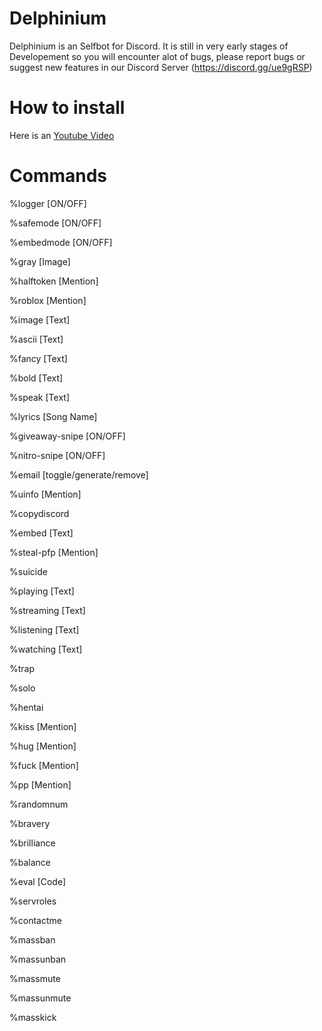 # Delphinium
Delphinium is an Selfbot for Discord.
It is still in very early stages of Developement so you will encounter alot of bugs, please report bugs or suggest new features in our Discord Server (https://discord.gg/ue9gRSP)

# How to install
Here is an [Youtube Video](https://www.youtube.com/watch?v=LJESgpiMO54)

# Commands
%logger [ON/OFF]

%safemode [ON/OFF]

%embedmode [ON/OFF]

%gray [Image]

%halftoken [Mention]

%roblox [Mention]

%image [Text]

%ascii [Text]

%fancy [Text]

%bold [Text]

%speak [Text]

%lyrics [Song Name]

%giveaway-snipe [ON/OFF]

%nitro-snipe [ON/OFF]

%email [toggle/generate/remove]

%uinfo [Mention]

%copydiscord

%embed [Text]

%steal-pfp [Mention]

%suicide

%playing [Text]

%streaming [Text]

%listening [Text]

%watching [Text]

%trap

%solo

%hentai

%kiss [Mention]

%hug [Mention]

%fuck [Mention]

%pp [Mention]

%randomnum

%bravery

%brilliance

%balance

%eval [Code]

%servroles

%contactme

%massban

%massunban

%massmute

%massunmute

%masskick
